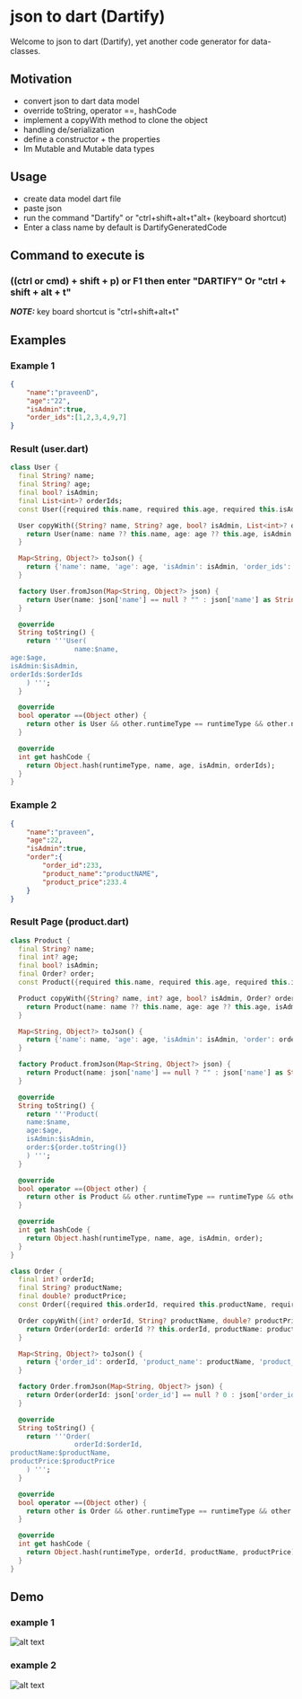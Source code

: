 # json to dart (Dartify)

Welcome to json to dart (Dartify), yet another code generator for data-classes.

## Motivation

- convert json to dart data model
- override toString, operator ==, hashCode
- implement a copyWith method to clone the object
- handling de/serialization
- define a constructor + the properties
- Im Mutable and Mutable data types

## Usage

- create data model dart file
- paste json
- run the command  "Dartify" or "ctrl+shift+alt+t"alt+ (keyboard shortcut)
- Enter a class name by default is DartifyGeneratedCode

## Command to execute is

### ((ctrl or cmd) + shift + p) or F1  then enter "DARTIFY" Or "ctrl + shift + alt + t"

**_NOTE:_**  key board shortcut is "ctrl+shift+alt+t"

## Examples

### Example 1

```json
{
    "name":"praveenD",
    "age":"22",
    "isAdmin":true,
    "order_ids":[1,2,3,4,9,7]
}
```

### Result (user.dart)

```dart
class User {
  final String? name;
  final String? age;
  final bool? isAdmin;
  final List<int>? orderIds;
  const User({required this.name, required this.age, required this.isAdmin, required this.orderIds});

  User copyWith({String? name, String? age, bool? isAdmin, List<int>? orderIds}) {
    return User(name: name ?? this.name, age: age ?? this.age, isAdmin: isAdmin ?? this.isAdmin, orderIds: orderIds ?? this.orderIds);
  }

  Map<String, Object?> toJson() {
    return {'name': name, 'age': age, 'isAdmin': isAdmin, 'order_ids': orderIds};
  }

  factory User.fromJson(Map<String, Object?> json) {
    return User(name: json['name'] == null ? "" : json['name'] as String, age: json['age'] == null ? "" : json['age'] as String, isAdmin: json['isAdmin'] == null ? false : json['isAdmin'] as bool, orderIds: json['order_ids'] == null ? [] : json['order_ids'] as List<int>);
  }

  @override
  String toString() {
    return '''User(
                name:$name,
age:$age,
isAdmin:$isAdmin,
orderIds:$orderIds
    ) ''';
  }

  @override
  bool operator ==(Object other) {
    return other is User && other.runtimeType == runtimeType && other.name == name && other.age == age && other.isAdmin == isAdmin && other.orderIds == orderIds;
  }

  @override
  int get hashCode {
    return Object.hash(runtimeType, name, age, isAdmin, orderIds);
  }
}

```

### Example 2

```json
{
    "name":"praveen",
    "age":22,
    "isAdmin":true,
    "order":{
        "order_id":233,
        "product_name":"productNAME",
        "product_price":233.4
    }
}
```

### Result Page (product.dart)

```dart
class Product {
  final String? name;
  final int? age;
  final bool? isAdmin;
  final Order? order;
  const Product({required this.name, required this.age, required this.isAdmin, required this.order});

  Product copyWith({String? name, int? age, bool? isAdmin, Order? order}) {
    return Product(name: name ?? this.name, age: age ?? this.age, isAdmin: isAdmin ?? this.isAdmin, order: order ?? this.order);
  }

  Map<String, Object?> toJson() {
    return {'name': name, 'age': age, 'isAdmin': isAdmin, 'order': order == null ? '' : order!.toJson()};
  }

  factory Product.fromJson(Map<String, Object?> json) {
    return Product(name: json['name'] == null ? "" : json['name'] as String, age: json['age'] == null ? 0 : json['age'] as int, isAdmin: json['isAdmin'] == null ? false : json['isAdmin'] as bool, order: json['order'] == null ? null : Order.fromJson(json['order'] as Map<String, Object?>));
  }

  @override
  String toString() {
    return '''Product(
    name:$name,
    age:$age,
    isAdmin:$isAdmin,
    order:${order.toString()}
    ) ''';
  }

  @override
  bool operator ==(Object other) {
    return other is Product && other.runtimeType == runtimeType && other.name == name && other.age == age && other.isAdmin == isAdmin && other.order == order;
  }

  @override
  int get hashCode {
    return Object.hash(runtimeType, name, age, isAdmin, order);
  }
}

class Order {
  final int? orderId;
  final String? productName;
  final double? productPrice;
  const Order({required this.orderId, required this.productName, required this.productPrice});

  Order copyWith({int? orderId, String? productName, double? productPrice}) {
    return Order(orderId: orderId ?? this.orderId, productName: productName ?? this.productName, productPrice: productPrice ?? this.productPrice);
  }

  Map<String, Object?> toJson() {
    return {'order_id': orderId, 'product_name': productName, 'product_price': productPrice};
  }

  factory Order.fromJson(Map<String, Object?> json) {
    return Order(orderId: json['order_id'] == null ? 0 : json['order_id'] as int, productName: json['product_name'] == null ? "" : json['product_name'] as String, productPrice: json['product_price'] == null ? 0.0 : json['product_price'] as double);
  }

  @override
  String toString() {
    return '''Order(
                orderId:$orderId,
productName:$productName,
productPrice:$productPrice
    ) ''';
  }

  @override
  bool operator ==(Object other) {
    return other is Order && other.runtimeType == runtimeType && other.orderId == orderId && other.productName == productName && other.productPrice == productPrice;
  }

  @override
  int get hashCode {
    return Object.hash(runtimeType, orderId, productName, productPrice);
  }
}

```

## Demo

### example 1

![alt text](https://github.com/praveen576232/JsonToDart/blob/main/screenshots/j0.gif?raw=true)

### example 2

![alt text](https://github.com/praveen576232/JsonToDart/blob/main/screenshots/j1.gif?raw=true)
